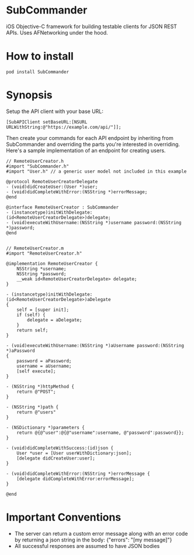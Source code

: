 SubCommander
=============

iOS Objective-C framework for building testable clients for JSON REST APIs.  Uses AFNetworking under the hood.

How to install
=============
```
pod install SubCommander
```

Synopsis
========
Setup the API client with your base URL:

```
[SubAPIClient setBaseURL:[NSURL URLWithString:@"https://example.com/api/"]];
```

Then create your commands for each API endpoint by inheriting from SubCommander and overriding the parts
you're interested in overriding.  Here's a sample implementation of an endpoint for creating users.

```
// RemoteUserCreator.h
#import "SubCommander.h"
#import "User.h" // a generic user model not included in this example

@protocol RemoteUserCreatorDelegate
- (void)didCreateUser:(User *)user;
- (void)didCompleteWithError:(NSString *)errorMessage;
@end

@interface RemoteUserCreator : SubCommander
- (instancetype)initWithDelegate:(id<RemoteUserCreatorDelegate>)delegate;
- (void)executeWithUsername:(NSString *)username password:(NSString *)password;
@end


// RemoteUserCreator.m
#import "RemoteUserCreator.h"

@implementation RemoteUserCreator {
    NSString *username;
    NSString *password;
    __weak id<RemoteUserCreatorDelegate> delegate;
}

- (instancetype)initWithDelegate:(id<RemoteUserCreatorDelegate>)aDelegate
{
    self = [super init];
    if (self) {
        delegate = aDelegate;
    }
    return self;
}

- (void)executeWithUsername:(NSString *)aUsername password:(NSString *)aPassword
{
    password = aPassword;
    username = aUsername;
    [self execute];
}

- (NSString *)httpMethod {
    return @"POST";
}

- (NSString *)path {
    return @"users"
}

- (NSDictionary *)parameters {
    return @{@"user":@{@"username":username, @"password":password}};
}

- (void)didCompleteWithSuccess:(id)json {
    User *user = [User userWithDictionary:json];
    [delegate didCreateUser:user];
}

- (void)didCompleteWithError:(NSString *)errorMessage {
    [delegate didCompleteWithError:errorMessage];
}

@end
```

Important Conventions
=====================

* The server can return a custom error message along with an error code by returning a json string in the body: {"errors": "[my message]"}
* All successful responses are assumed to have JSON bodies
